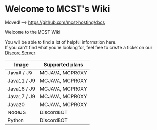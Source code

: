 # Welcome to MCST's Wiki

Moved! --> https://github.com/mcst-hosting/docs

Welcome to the MCST Wiki\
\
You will be able to find a lot of helpful information here.\
If you can't find what you're looking for, feel free to create a ticket on our [Discord Server](https://discord.gg/dzAxSz5C4x)



| Image       | Supported plans |
| ----------- | --------------- |
| Java8 / J9  | MCJAVA, MCPROXY |
| Java11 / J9 | MCJAVA, MCPROXY |
| Java16 / J9 | MCJAVA, MCPROXY |
| Java17 / J9 | MCJAVA, MCPROXY |
| Java20      | MCJAVA, MCPROXY |
| NodeJS      | DiscordBOT      |
| Python      | DiscordBOT      |

